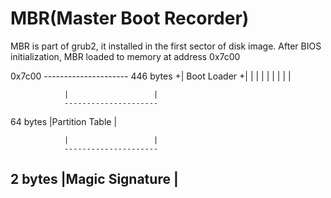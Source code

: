 # MBR\(Master Boot Recorder\)

MBR is part of grub2, it installed in the first sector of disk image. After BIOS initialization, MBR loaded to memory at address 0x7c00

0x7c00          ---------------------
446 bytes       +|  Boot Loader      +|
                \|                   \|
                \|                   \|
                \|                   \|
                \|                   \|

```
            |                   |
            ---------------------
```

64 bytes        \|Partition Table    \|

```
            |                   |
            ---------------------
```

## 2 bytes         \|Magic Signature    \|

